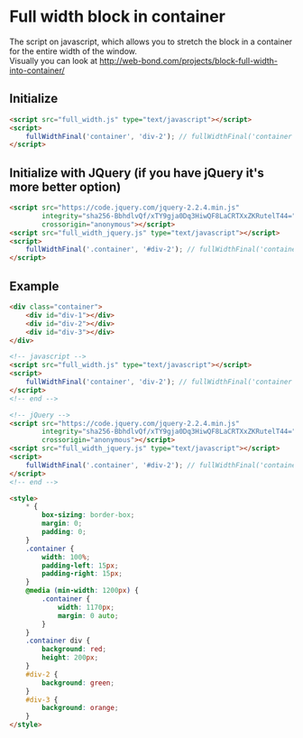 Full width block in container
============
The script on javascript, which allows you to stretch the block in a container for the entire width of the window. 
<br>
Visually you can look at http://web-bond.com/projects/block-full-width-into-container/

Initialize
------------
```html
<script src="full_width.js" type="text/javascript"></script>
<script>
    fullWidthFinal('container', 'div-2'); // fullWidthFinal('container class', 'block id');
</script>
```

Initialize with JQuery (if you have jQuery it's more better option)
------------
```html
<script src="https://code.jquery.com/jquery-2.2.4.min.js"
        integrity="sha256-BbhdlvQf/xTY9gja0Dq3HiwQF8LaCRTXxZKRutelT44="
        crossorigin="anonymous"></script>
<script src="full_width_jquery.js" type="text/javascript"></script>
<script>
    fullWidthFinal('.container', '#div-2'); // fullWidthFinal('container selector', 'block selector');
</script>
```

Example
-----------
```html
<div class="container">
    <div id="div-1"></div>
    <div id="div-2"></div>
    <div id="div-3"></div>
</div>

<!-- javascript -->
<script src="full_width.js" type="text/javascript"></script>
<script>
    fullWidthFinal('container', 'div-2'); // fullWidthFinal('container class', 'block id');
</script>
<!-- end -->

<!-- jQuery -->
<script src="https://code.jquery.com/jquery-2.2.4.min.js"
        integrity="sha256-BbhdlvQf/xTY9gja0Dq3HiwQF8LaCRTXxZKRutelT44="
        crossorigin="anonymous"></script>
<script src="full_width_jquery.js" type="text/javascript"></script>
<script>
    fullWidthFinal('.container', '#div-2'); // fullWidthFinal('container selector', 'block selector');
</script>
<!-- end -->

<style>
    * {
        box-sizing: border-box;
        margin: 0;
        padding: 0;
    }
    .container {
        width: 100%;
        padding-left: 15px;
        padding-right: 15px;
    }
    @media (min-width: 1200px) {
        .container {
            width: 1170px;
            margin: 0 auto;
        }
    }
    .container div {
        background: red;
        height: 200px;
    }
    #div-2 {
        background: green;
    }
    #div-3 {
        background: orange;
    }
</style>
```
